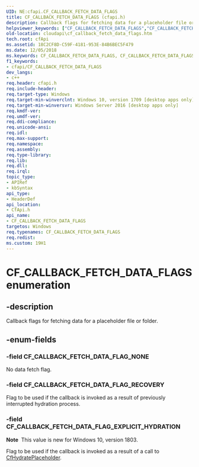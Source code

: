 ```yaml
---
UID: NE:cfapi.CF_CALLBACK_FETCH_DATA_FLAGS
title: CF_CALLBACK_FETCH_DATA_FLAGS (cfapi.h)
description: Callback flags for fetching data for a placeholder file or folder.helpviewer_keywords: ["CF_CALLBACK_FETCH_DATA_FLAGS","CF_CALLBACK_FETCH_DATA_FLAGS enumeration","CF_CALLBACK_FETCH_DATA_FLAG_EXPLICIT_HYDRATION","CF_CALLBACK_FETCH_DATA_FLAG_NONE","CF_CALLBACK_FETCH_DATA_FLAG_RECOVERY","cfapi/ CF_CALLBACK_FETCH_DATA_FLAG_EXPLICIT_HYDRATION","cfapi/CF_CALLBACK_FETCH_DATA_FLAGS","cfapi/CF_CALLBACK_FETCH_DATA_FLAG_NONE","cfapi/CF_CALLBACK_FETCH_DATA_FLAG_RECOVERY","cloudApi.cf_callback_fetch_data_flags"]
old-location: cloudapi\cf_callback_fetch_data_flags.htm
tech.root: cfApi
ms.assetid: 18C2CF8D-C59F-4181-953E-84B6BEC5F479
ms.date: 12/05/2018
ms.keywords: CF_CALLBACK_FETCH_DATA_FLAGS, CF_CALLBACK_FETCH_DATA_FLAGS enumeration, CF_CALLBACK_FETCH_DATA_FLAG_EXPLICIT_HYDRATION, CF_CALLBACK_FETCH_DATA_FLAG_NONE, CF_CALLBACK_FETCH_DATA_FLAG_RECOVERY, cfapi/ CF_CALLBACK_FETCH_DATA_FLAG_EXPLICIT_HYDRATION, cfapi/CF_CALLBACK_FETCH_DATA_FLAGS, cfapi/CF_CALLBACK_FETCH_DATA_FLAG_NONE, cfapi/CF_CALLBACK_FETCH_DATA_FLAG_RECOVERY, cloudApi.cf_callback_fetch_data_flags
f1_keywords:
- cfapi/CF_CALLBACK_FETCH_DATA_FLAGS
dev_langs:
- c++
req.header: cfapi.h
req.include-header: 
req.target-type: Windows
req.target-min-winverclnt: Windows 10, version 1709 [desktop apps only]
req.target-min-winversvr: Windows Server 2016 [desktop apps only]
req.kmdf-ver: 
req.umdf-ver: 
req.ddi-compliance: 
req.unicode-ansi: 
req.idl: 
req.max-support: 
req.namespace: 
req.assembly: 
req.type-library: 
req.lib: 
req.dll: 
req.irql: 
topic_type:
- APIRef
- kbSyntax
api_type:
- HeaderDef
api_location:
- CfApi.h
api_name:
- CF_CALLBACK_FETCH_DATA_FLAGS
targetos: Windows
req.typenames: CF_CALLBACK_FETCH_DATA_FLAGS
req.redist: 
ms.custom: 19H1
---
```


# CF_CALLBACK_FETCH_DATA_FLAGS enumeration


## -description


Callback flags for fetching data for a placeholder file or folder.


## -enum-fields




### -field CF_CALLBACK_FETCH_DATA_FLAG_NONE

No data fetch flag.


### -field CF_CALLBACK_FETCH_DATA_FLAG_RECOVERY

Flag to be used if the callback is invoked as a result of previously interrupted hydration process.


### -field CF_CALLBACK_FETCH_DATA_FLAG_EXPLICIT_HYDRATION

<b>Note</b>  This value is new for Windows 10, version 1803.

Flag to be used if the callback is invoked as a 
result of a call to <a href="https://docs.microsoft.com/windows/desktop/api/cfapi/nf-cfapi-cfhydrateplaceholder">CfHydratePlaceholder</a>. 


